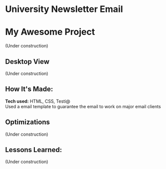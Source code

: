 # University Newsletter Email

# My Awesome Project
(Under construction)


## Desktop View
(Under construction)

<!-- 
## Mobile View
![preview img](https://github.com/LucasPerrotaRoriz/Coffee-Landing-Page-01/blob/main/assets/img/coffee-landing-2.gif?raw=true)
-->

## How It's Made:
**Tech used:** HTML, CSS, Testi@
<br>
Used a email template to guarantee the email to work on major email clients

## Optimizations

(Under construction)

## Lessons Learned:
(Under construction)

<!-- 
## Examples:
Take a look at these couple examples that I have in my own portfolio:

**Palettable:** https://github.com/alecortega/palettable

**Twitter Battle:** https://github.com/alecortega/twitter-battle

**Patch Panel:** https://github.com/alecortega/patch-panel
-->




